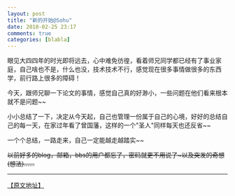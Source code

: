 ```yaml
---
layout: post
title: "新的开始@Sohu"
date: 2010-02-25 23:17
comments: true
categories: [blabla]
---
```


眼见大四四年的时光即将远去，心中难免彷徨，看着师兄同学都已经有了事业家庭，自己啥也不是，什么也没，技术技术不行，感觉现在很多事情做很多的东西学，前行路上很多的障碍！


今天，跟师兄聊一下论文的事情，感觉自己真的好渺小，一些问题在他们看来根本就不是问题~~

小小总结了一下，决定从今天起，自己也管理一份属于自己的心境，好好的总结自己的每一天，在家过年看了曾国藩，这样的一个"圣人"同样每天也还反省~~

一个个总结，一路走来，自己一定能越走越踏实~~

~~以前好多的blog，邮箱，bbs的用户都忘了，密码就更不用说了~以及突发的奇想(想法)……~~

* * * 
[【原文地址】](http://winsefirst.blog.sohu.com/144882498.html)
